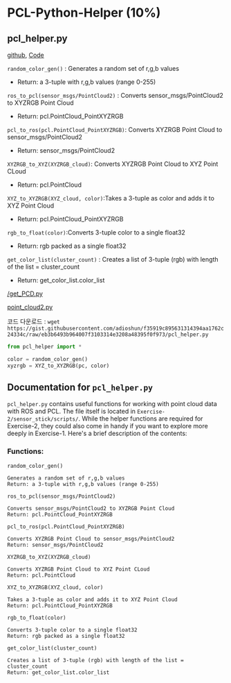 # PCL-Python-Helper \(10%\)

## pcl\_helper.py

[github](https://github.com/udacity/RoboND-Perception-Exercises#documentation-for-pcl_helperpy), [Code](https://github.com/udacity/RoboND-Perception-Exercises/tree/master/Exercise-2/sensor_stick/scripts)

`random_color_gen()` : Generates a random set of r,g,b values

* Return: a 3-tuple with r,g,b values \(range 0-255\)

`ros_to_pcl(sensor_msgs/PointCloud2)` : Converts sensor\_msgs/PointCloud2 to XYZRGB Point Cloud

* Return: pcl.PointCloud\_PointXYZRGB

`pcl_to_ros(pcl.PointCloud_PointXYZRGB)`: Converts XYZRGB Point Cloud to sensor\_msgs/PointCloud2

* Return: sensor\_msgs/PointCloud2

`XYZRGB_to_XYZ(XYZRGB_cloud)`: Converts XYZRGB Point Cloud to XYZ Point CLoud

* Return: pcl.PointCloud

`XYZ_to_XYZRGB(XYZ_cloud, color)`:Takes a 3-tuple as color and adds it to XYZ Point Cloud

* Return: pcl.PointCloud\_PointXYZRGB

`rgb_to_float(color)`:Converts 3-tuple color to a single float32

* Return: rgb packed as a single float32

`get_color_list(cluster_count)` : Creates a list of 3-tuple \(rgb\) with length of the list = cluster\_count

* Return: get\_color\_list.color\_list

[/get\_PCD.py](https://github.com/CPFL/Autoware/blob/master/ros/src/util/packages/data_preprocessor/scripts/get_PCD.py)

[point\_cloud2.py](https://github.com/pirobot/ros-by-example/blob/master/rbx_vol_1/rbx1_apps/src/point_cloud2.py)

코드 다운로드 : `wget https://gist.githubusercontent.com/adioshun/f35919c895631314394aa1762c24334c/raw/eb3b6493b964007f3103314e3208a48395f0f973/pcl_helper.py`

```python
from pcl_helper import *

color = random_color_gen()
xyzrgb = XYZ_to_XYZRGB(pc, color)
```

## Documentation for `pcl_helper.py`

`pcl_helper.py` contains useful functions for working with point cloud data with ROS and PCL. The file itself is located in `Exercise-2/sensor_stick/scripts/`. While the helper functions are required for Exercise-2, they could also come in handy if you want to explore more deeply in Exercise-1. Here's a brief description of the contents:

### Functions:

`random_color_gen()`

```text
Generates a random set of r,g,b values
Return: a 3-tuple with r,g,b values (range 0-255)
```

`ros_to_pcl(sensor_msgs/PointCloud2)`

```text
Converts sensor_msgs/PointCloud2 to XYZRGB Point Cloud
Return: pcl.PointCloud_PointXYZRGB
```

`pcl_to_ros(pcl.PointCloud_PointXYZRGB)`

```text
Converts XYZRGB Point Cloud to sensor_msgs/PointCloud2
Return: sensor_msgs/PointCloud2
```

`XYZRGB_to_XYZ(XYZRGB_cloud)`

```text
Converts XYZRGB Point Cloud to XYZ Point CLoud
Return: pcl.PointCloud
```

`XYZ_to_XYZRGB(XYZ_cloud, color)`

```text
Takes a 3-tuple as color and adds it to XYZ Point Cloud
Return: pcl.PointCloud_PointXYZRGB
```

`rgb_to_float(color)`

```text
Converts 3-tuple color to a single float32
Return: rgb packed as a single float32
```

`get_color_list(cluster_count)`

```text
Creates a list of 3-tuple (rgb) with length of the list = cluster_count
Return: get_color_list.color_list
```


